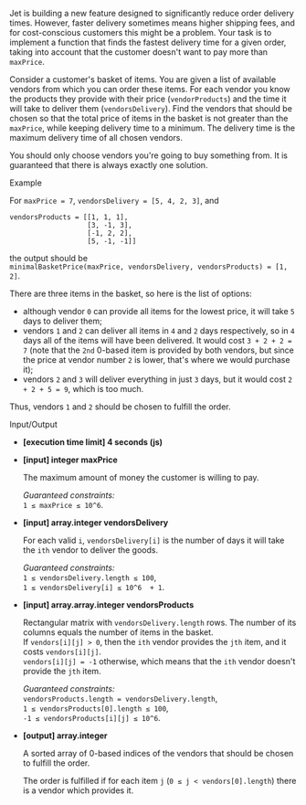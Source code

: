 
Jet is building a new feature designed to significantly reduce order delivery times. However, faster delivery sometimes means higher shipping fees, and for cost-conscious customers this might be a problem. Your task is to implement a function that finds the fastest delivery time for a given order, taking into account that the customer doesn't want to pay more than  `maxPrice`.

Consider a customer's basket of items. You are given a list of available vendors from which you can order these items. For each vendor you know the products they provide with their price (`vendorProducts`) and the time it will take to deliver them (`vendorsDelivery`). Find the vendors that should be chosen so that the total price of items in the basket is not greater than the  `maxPrice`, while keeping delivery time to a minimum. The delivery time is the maximum delivery time of all chosen vendors.

You should only choose vendors you're going to buy something from. It is guaranteed that there is always exactly one solution.

Example

For  `maxPrice = 7`,  `vendorsDelivery = [5, 4, 2, 3]`, and

```
vendorsProducts = [[1, 1, 1],
                   [3, -1, 3],
                   [-1, 2, 2],
                   [5, -1, -1]]

```

the output should be  
`minimalBasketPrice(maxPrice, vendorsDelivery, vendorsProducts) = [1, 2]`.

There are three items in the basket, so here is the list of options:

-   although vendor  `0`  can provide all items for the lowest price, it will take  `5`  days to deliver them;
-   vendors  `1`  and  `2`  can deliver all items in  `4`  and  `2`  days respectively, so in  `4`  days all of the items will have been delivered. It would cost  `3 + 2 + 2 = 7`  (note that the  `2nd`  0-based item is provided by both vendors, but since the price at vendor number  `2`  is lower, that's where we would purchase it);
-   vendors  `2`  and  `3`  will deliver everything in just  `3`  days, but it would cost  `2 + 2 + 5 = 9`, which is too much.

Thus, vendors  `1`  and  `2`  should be chosen to fulfill the order.

Input/Output

-   **[execution time limit] 4 seconds (js)**
    
-   **[input] integer maxPrice**
    
    The maximum amount of money the customer is willing to pay.
    
    _Guaranteed constraints:_  
    `1 ≤ maxPrice ≤ 10^6`.
    
-   **[input] array.integer vendorsDelivery**
    
    For each valid  `i`,  `vendorsDelivery[i]`  is the number of days it will take the  `ith`  vendor to deliver the goods.
    
    _Guaranteed constraints:_  
    `1 ≤ vendorsDelivery.length ≤ 100`,  
    `1 ≤ vendorsDelivery[i] ≤ 10^6  + 1`.
    
-   **[input] array.array.integer vendorsProducts**
    
    Rectangular matrix with  `vendorsDelivery.length`  rows. The number of its columns equals the number of items in the basket.  
    If  `vendors[i][j] > 0`, then the  `ith`  vendor provides the  `jth`  item, and it costs  `vendors[i][j]`.  
    `vendors[i][j] = -1`  otherwise, which means that the  `ith`  vendor doesn't provide the  `jth`  item.
    
    _Guaranteed constraints:_  
    `vendorsProducts.length = vendorsDelivery.length`,  
    `1 ≤ vendorsProducts[0].length ≤ 100`,  
    `-1 ≤ vendorsProducts[i][j] ≤ 10^6`.
    
-   **[output] array.integer**
    
    A sorted array of 0-based indices of the vendors that should be chosen to fulfill the order.
    
    The order is fulfilled if for each item  `j`  (`0 ≤ j < vendors[0].length`) there is a vendor which provides it.
